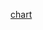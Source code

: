 [chart](https://echarts.apache.org/examples/en/editor.html?c=dynamic-data2&code=CbAEF5QbQbwIgDYEMAuBTAzig-igHrgJYC2acAXHAEwAMVALALQ0DsjAjABwAqN75rcgGYAbAC04AGjgAnNAEcArphwoSZSrQbM2XXv0H0WAOiEBOKhOnJ0WXASQBzNNmIYK7duaoBfSQCh4GxV7IlIKajomVg4ePmEAVmFLKVkFZTs1cM0onVj9RPJ6M2MqIRorRFQQ_GwnFzcPFjKaP0Cq21UCLI1I7Ri9OgEqcgTxVLklGvUIrWjdOJGaIXJ2EVMqBMrgzIdnV3dyWiFNtqDq3bDeubzBkfZ6YcrJjNUZnP6F3hHNgXZjTzsbYXLp1faNcgiBJmQFnDo1brvPrzfJDIQsIpAibpabZZG3RaY4ScAHsCqpHag-oHChlFieVoBc6dUI9Wa5AaEhIrbnPHGZJE3TnfUaPGjrKi0YEs2rUiFeSWM9qU1mCjlfZYCESYvlTAV4oUalbi0ZUYzcszShFghqHTwWuEq2psj4owYrWhHcnSF6467q1EemjCdacIRbCkg0Jyu0iMMJR1R51qz6B4T8BIRn38t4GgPuwoJGimdgpaxJva22nhoSlxMyxF51MFoSPehY7N63P-5txFb0Ntmzhkq2XGMUER8YdK5nWl344Wa8xHTi615Xdm93g8_v0Yw0TgsUdU8GHThjA8setzlNuuJipL0VfYrsb10E3hi7WZ4z0cXH6NTwnFg_xEa9LnnQ1UUedgzFFNc_U3O9Py9I4SjWZ9ywbG0aUSDDwNBSD83vQpzAQ_Ue2QmhHnDUYElMGEANlIDVhEcx2AI1Umyowc_nI7skI_aiikeKgSQSdgj0jbDx1WIwJKvJl4Qg28hMeblTX4t8Fw1dSxTNMxqKYytcLJQz6E45NuKEpIaCSCStKIrc7K1LVSmHYycPlBIxI4pSnUbSibNWTgjizNJXycqiki4YljEncKAq8u1RDsyzAsExckioODJUc1SsrQ4QTE4MpPNk9gElKoR0u0qDBiSIRQpHF91yi4KmuSAED3KljJTJThavawqB2K_LrJGjEGGMMxOG9ZSTyrViWFmmcFq4oLCqLI4hHGzaNXs7UvGMThD16pbwwPQ8hoKg7RhWWs9syjVtQPYQ904J9ztwwymqfG6Jpe1YMQc1rEPfRdtUlUZ1geXbpOtWTygk-gav8is6uI3htVEHUwYo57URx78SREehEoxiqWDJhN0ew4ageXBJ6CeiGgfJoozVS76IVbMNJwB_aidGYNoVZnTheZo4zWKKSsMRvrlllwXCcGDEXPJ8X6ridXXqEX8zApmSWK4YpaeVDGGdRDFYrWLWscEWKBxOzhxnlsc-tO12VbZ62jjbS18YE321aOKb6JoOgebtC86B9iXQ6odWOwitrbr93HYPiz7o4oTNXc--Ptd4KbQrFoPMecjEOdYeKvFz8gzDjEQvCLh2MXROj7ar0VVmLFhHoRj2lrMFgEgHvyLfp9PQ4kopwt9AmQ7iULHf1sxUYbixOA3tGp5vQHUWa5r5sX4OE5X1DigYt31uYpbKrMcwwLpg-hcGULaKoFOz8rqjP8fMWNiLMh6LVMk3VsbdnKhT_HJbu_8RLCGLFQEQcs74mQhJsEQKDFL7xUofD-90YbwKEmXGC_wJJlnQclDwmY6yv3we_OIcENYgM7GnAhzCBD2RKKwNh1CKpFhAlAqicFJJjQrlbQYYjP4khOEbBWS0W7yJEUJXKq9b6_ykVwsS_tjBj3mklCqh4iyqMXHBE4TxJEzy4Z3UQv5MwNyEK2cm5tZyMNVrYmCmFU7gwvrwOC9BialBoIHd2YCIQD1KqEsxGoLE234VomxAS6KrHoszKhRiTYHkqvQXwDDCLJNCfPIo8N2F-OLmSVylV9Ga1AYBB-ZQk7k1ifkKpngVwkOFO0suJgB63yyUtAco9RCtL0FU8oRQ0FJM4dwCZBh9ZiTKQIk22CwxjJ4FU2B5dylL38VssU_wBoNy4N_A8Gy5mi37JonMf8PxVI0tCc0kcTmXTWklbRcyFl8WsbMjpLlWylF5PU--pluSbD3u4wpfyDBQyoTMphXzgYrnNFCBuIgMVjDcdQz5_zcqn1ubi_gScBAmFRvwwZplxQgUgQUjanikUdLyV0r4HTaJVVKNgk55NsHYIuR0h4cDfmIqZW2EwYkKWUxNmGE4hc6VWRFfwNYSCWVtIzDuAE9IG6SlRpJSeUL6XLyRXYhehLkmlgELldY6IBlSofjCLw1MfAAF1_AAGMAD2AA7LAoBgCoCQBAP1wBjDECQAABwABRIHAAAPmgEgYwCLJCgETZStwAB6SckcaDOoAJQAG5_D-A9eGtQ3qg0wH8KAUAKAPUeoQGocN5BQAwBQDIQgjhnAyBbQAciQHgQgGBe1tBrXgAAgoOjALa20AE9w1oD7T0EdAQa2zsnUOmdKB52LtAL2gAbkgBAyhe0pq9UgUgfaACyhAvWKFsCu6toAMBoA7ZgFtsBt0Lr7QgW9aBT1-oDS2_1KAkAuv8D4AtQA)
